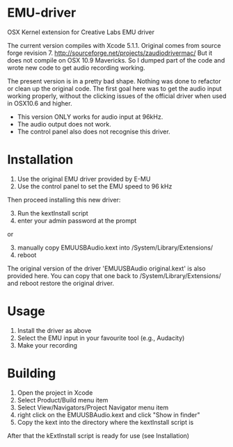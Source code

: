 EMU-driver
==========

OSX Kernel extension for Creative Labs EMU driver

The current version compiles with Xcode 5.1.1.
Original comes from source forge revision 7. http://sourceforge.net/projects/zaudiodrivermac/
But it does not compile on OSX 10.9 Mavericks. So I dumped part of the code and wrote new code
to get audio recording working.

The present version is in a pretty bad shape. Nothing was done to refactor or clean up the original code.
The first goal here was to get the audio input working properly, without the clicking issues of the official driver when used in OSX10.6 and higher.

* This version ONLY works for audio input at 96kHz.
* The audio output does not work. 
* The control panel also does not recognise this driver.


Installation
========
1. Use the original EMU driver provided by E-MU
2. Use the control panel to set the EMU speed to 96 kHz

Then proceed installing this new driver:

3. Run the kextInstall script 
4. enter your admin password at the prompt

or

3. manually copy EMUUSBAudio.kext into  /System/Library/Extensions/ 
4. reboot

The original version of the driver 'EMUUSBAudio original.kext' is also provided here. 
You can copy that one back to  /System/Library/Extensions/ and reboot restore the original driver.


Usage
======

1. Install the driver as above
2. Select the EMU input in your favourite tool (e.g., Audacity)
3. Make your recording


Building
======

1. Open the project in Xcode
2. Select Product/Build menu item
3. Select View/Navigators/Project Navigator menu item
4. right click on the  EMUUSBAudio.kext and click "Show in finder"
5. Copy the kext into the directory where the kextInstall script is

After that the kExtInstall script is ready for use (see Installation)

